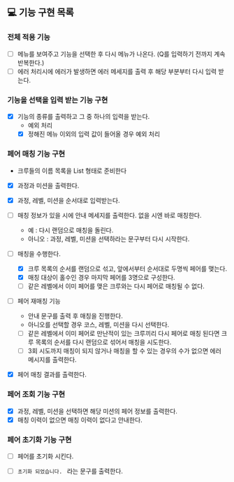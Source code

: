 ## 💻 기능 구현 목록

### 전체 적용 기능

- [ ] 메뉴를 보여주고 기능을 선택한 후 다시 메뉴가 나온다. (Q를 입력하기 전까지 계속 반복한다.)
- [ ] 에러 처리시에 에러가 발생하면 에러 메세지를 출력 후 해당 부분부터 다시 입력 받는다.

### 기능을 선택을 입력 받는 기능 구현

- [x] 기능의 종류를 출력하고 그 중 하나의 입력을 받는다.
    - 예외 처리
    - [x] 정해진 메뉴 이외의 입력 값이 들어올 경우 예외 처리

### 페어 매칭 기능 구현

- 크루들의 이름 목록을 List<String> 형태로 준비한다
- [x] 과정과 미션을 출력한다.
- [x] 과정, 레벨, 미션을 순서대로 입력받는다.
- [ ] 매칭 정보가 있을 시에 안내 메세지를 출력한다. 없을 시엔 바로 매칭한다.
    - 예 : 다시 랜덤으로 매칭을 돌린다.
    - 아니오 : 과정, 레벨, 미션을 선택하라는 문구부터 다시 시작한다.

- [ ] 매칭을 수행한다.
    - [x] 크루 목록의 순서를 랜덤으로 섞고, 앞에서부터 순서대로 두명씩 페어를 맺는다.
    - [x] 매칭 대상이 홀수인 경우 마지막 페어를 3명으로 구성한다.
    - [ ] 같은 레벨에서 이미 페어를 맺은 크루와는 다시 페어로 매칭될 수 없다.

- [ ] 페어 재매칭 기능
    - 안내 문구를 출력 후 매칭을 진행한다.
    - 아니오를 선택할 경우 코스, 레벨, 미션을 다시 선택한다.
    - [ ] 같은 레벨에서 이미 페어로 만난적이 있는 크루끼리 다시 페어로 매칭 된다면 크루 목록의 순서를 다시 랜덤으로 섞어서 매칭을 시도한다.
    - [ ] 3회 시도까지 매칭이 되지 않거나 매칭을 할 수 있는 경우의 수가 없으면 에러 메시지를 출력한다.

- [x] 페어 매칭 결과를 출력한다.

### 페어 조회 기능 구현

- [x] 과정, 레벨, 미션을 선택하면 해당 미션의 페어 정보를 출력한다.
- [x] 매칭 이력이 없으면 매칭 이력이 없다고 안내한다.

### 페어 초기화 기능 구현

- [ ] 페어를 초기화 시킨다.
- [ ] ```초기화 되었습니다. ``` 라는 문구를 출력한다.
    